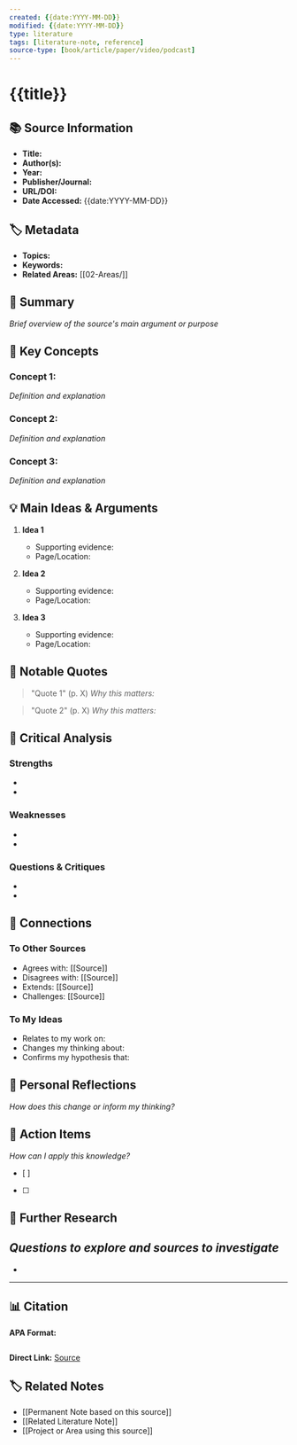 ```yaml
---
created: {{date:YYYY-MM-DD}}
modified: {{date:YYYY-MM-DD}}
type: literature
tags: [literature-note, reference]
source-type: [book/article/paper/video/podcast]
---
```


# {{title}}

## 📚 Source Information
- **Title:** 
- **Author(s):** 
- **Year:** 
- **Publisher/Journal:** 
- **URL/DOI:** 
- **Date Accessed:** {{date:YYYY-MM-DD}}

## 🏷 Metadata
- **Topics:** 
- **Keywords:** 
- **Related Areas:** [[02-Areas/]]

## 📖 Summary
*Brief overview of the source's main argument or purpose*

## 🔑 Key Concepts
### Concept 1: 
*Definition and explanation*

### Concept 2: 
*Definition and explanation*

### Concept 3: 
*Definition and explanation*

## 💡 Main Ideas & Arguments
1. **Idea 1**
   - Supporting evidence:
   - Page/Location:

2. **Idea 2**
   - Supporting evidence:
   - Page/Location:

3. **Idea 3**
   - Supporting evidence:
   - Page/Location:

## 📝 Notable Quotes
> "Quote 1" (p. X)
> *Why this matters:*

> "Quote 2" (p. X)
> *Why this matters:*

## 🤔 Critical Analysis
### Strengths
- 
- 

### Weaknesses
- 
- 

### Questions & Critiques
- 
- 

## 🔗 Connections
### To Other Sources
- Agrees with: [[Source]]
- Disagrees with: [[Source]]
- Extends: [[Source]]
- Challenges: [[Source]]

### To My Ideas
- Relates to my work on:
- Changes my thinking about:
- Confirms my hypothesis that:

## 💭 Personal Reflections
*How does this change or inform my thinking?*

## 🎯 Action Items
*How can I apply this knowledge?*
- [ ] 
- [ ] 

## 🔬 Further Research
*Questions to explore and sources to investigate*
- 
- 

---
## 📊 Citation
**APA Format:**
```

```

**Direct Link:** [Source](URL)

## 🏷 Related Notes
- [[Permanent Note based on this source]]
- [[Related Literature Note]]
- [[Project or Area using this source]]